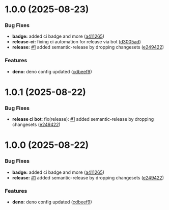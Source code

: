 # 1.0.0 (2025-08-23)

### Bug Fixes

- **badge:** added ci badge and more ([a411265](https://github.com/codecontinent/hono-zod-oas31/commit/a411265d1f689a16be4791c90f510178f1daa4c1))
- **release-ci:** fixing ci automation for release via bot ([d3005ad](https://github.com/codecontinent/hono-zod-oas31/commit/d3005ad6dde214757d89db49a8b3db5ac5c61c10))
- **release:** [#1](https://github.com/codecontinent/hono-zod-oas31/issues/1) added semantic-release by dropping changesets ([e249422](https://github.com/codecontinent/hono-zod-oas31/commit/e2494220735e0b9b3447f6bfefa450ae9e0c8a5f))

### Features

- **deno:** deno config updated ([cdbeef9](https://github.com/codecontinent/hono-zod-oas31/commit/cdbeef9eda47ed4a28c404b726e4e93ce686f8d6))

# 1.0.1 (2025-08-22)

### Bug Fixes

- **release ci bot**: fix(release): [#1](https://github.com/codecontinent/hono-zod-oas31/issues/1) added semantic-release by dropping changesets ([e249422](https://github.com/codecontinent/hono-zod-oas31/commit/e2494220735e0b9b3447f6bfefa450ae9e0c8a5f))

# 1.0.0 (2025-08-22)

### Bug Fixes

- **badge:** added ci badge and more ([a411265](https://github.com/codecontinent/hono-zod-oas31/commit/a411265d1f689a16be4791c90f510178f1daa4c1))
- **release:** [#1](https://github.com/codecontinent/hono-zod-oas31/issues/1) added semantic-release by dropping changesets ([e249422](https://github.com/codecontinent/hono-zod-oas31/commit/e2494220735e0b9b3447f6bfefa450ae9e0c8a5f))

### Features

- **deno:** deno config updated ([cdbeef9](https://github.com/codecontinent/hono-zod-oas31/commit/cdbeef9eda47ed4a28c404b726e4e93ce686f8d6))
